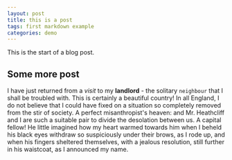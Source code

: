```yaml
---
layout: post
title: this is a post
tags: first markdown example
categories: demo
---
```


This is the start of a blog post.

## Some more post

I have just returned from a *visit* to my **landlord** - the solitary `neighbour` that I shall be troubled with.
This is certainly a beautiful country! In all England, I do not believe that I could have fixed on a situation so
completely removed from the stir of society. A perfect misanthropist's heaven: and Mr. Heathcliff and I are
such a suitable pair to divide the desolation between us. A capital fellow! He little imagined how my heart
warmed towards him when I beheld his black eyes withdraw so suspiciously under their brows, as I rode up,
and when his fingers sheltered themselves, with a jealous resolution, still further in his waistcoat, as I
announced my name.

